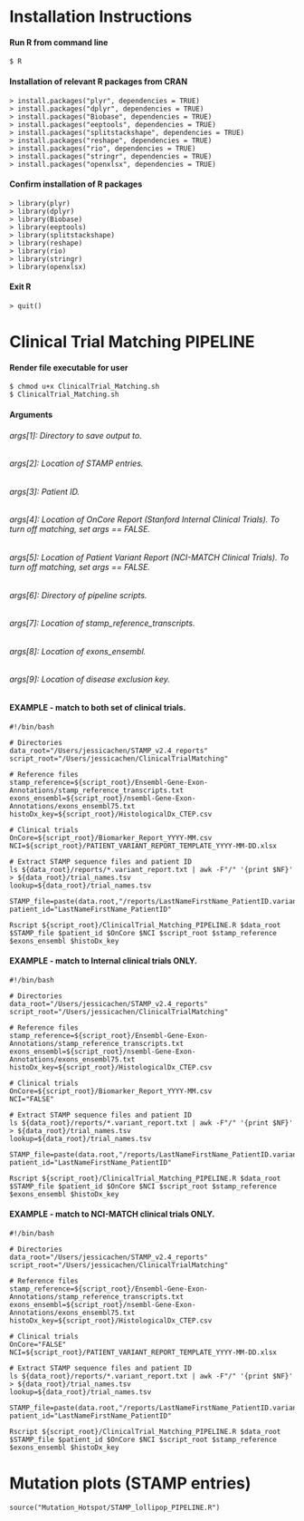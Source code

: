 # Installation Instructions
#### Run R from command line
```
$ R
```

#### Installation of relevant R packages from CRAN
```
> install.packages("plyr", dependencies = TRUE)
> install.packages("dplyr", dependencies = TRUE)
> install.packages("Biobase", dependencies = TRUE)
> install.packages("eeptools", dependencies = TRUE)
> install.packages("splitstackshape", dependencies = TRUE)
> install.packages("reshape", dependencies = TRUE)
> install.packages("rio", dependencies = TRUE)
> install.packages("stringr", dependencies = TRUE)
> install.packages("openxlsx", dependencies = TRUE)
```

#### Confirm installation of R packages 
```
> library(plyr)
> library(dplyr)
> library(Biobase)
> library(eeptools)
> library(splitstackshape)
> library(reshape)
> library(rio)
> library(stringr)
> library(openxlsx)
```

#### Exit R 
```
> quit()
```

# Clinical Trial Matching PIPELINE 
#### Render file executable for user 
```
$ chmod u+x ClinicalTrial_Matching.sh
$ ClinicalTrial_Matching.sh
```

#### Arguments
###### args[1]: Directory to save output to.
###### args[2]: Location of STAMP entries.
###### args[3]: Patient ID.
###### args[4]: Location of OnCore Report (Stanford Internal Clinical Trials). To turn off matching, set args == FALSE.
###### args[5]: Location of Patient Variant Report (NCI-MATCH Clinical Trials). To turn off matching, set args == FALSE.
###### args[6]: Directory of pipeline scripts.
###### args[7]: Location of stamp_reference_transcripts.
###### args[8]: Location of exons_ensembl.
###### args[9]: Location of disease exclusion key.


#### EXAMPLE - match to both set of clinical trials.
```
#!/bin/bash

# Directories
data_root="/Users/jessicachen/STAMP_v2.4_reports"
script_root="/Users/jessicachen/ClinicalTrialMatching"

# Reference files
stamp_reference=${script_root}/Ensembl-Gene-Exon-Annotations/stamp_reference_transcripts.txt
exons_ensembl=${script_root}/nsembl-Gene-Exon-Annotations/exons_ensembl75.txt
histoDx_key=${script_root}/HistologicalDx_CTEP.csv

# Clinical trials 
OnCore=${script_root}/Biomarker_Report_YYYY-MM.csv
NCI=${script_root}/PATIENT_VARIANT_REPORT_TEMPLATE_YYYY-MM-DD.xlsx

# Extract STAMP sequence files and patient ID
ls ${data_root}/reports/*.variant_report.txt | awk -F"/" '{print $NF}' > ${data_root}/trial_names.tsv
lookup=${data_root}/trial_names.tsv

STAMP_file=paste(data.root,"/reports/LastNameFirstName_PatientID.variant_report.txt",sep="")
patient_id="LastNameFirstName_PatientID"

Rscript ${script_root}/ClinicalTrial_Matching_PIPELINE.R $data_root $STAMP_file $patient_id $OnCore $NCI $script_root $stamp_reference $exons_ensembl $histoDx_key
```

#### EXAMPLE - match to Internal clinical trials ONLY.
```
#!/bin/bash

# Directories
data_root="/Users/jessicachen/STAMP_v2.4_reports"
script_root="/Users/jessicachen/ClinicalTrialMatching"

# Reference files
stamp_reference=${script_root}/Ensembl-Gene-Exon-Annotations/stamp_reference_transcripts.txt
exons_ensembl=${script_root}/nsembl-Gene-Exon-Annotations/exons_ensembl75.txt
histoDx_key=${script_root}/HistologicalDx_CTEP.csv

# Clinical trials 
OnCore=${script_root}/Biomarker_Report_YYYY-MM.csv
NCI="FALSE"

# Extract STAMP sequence files and patient ID
ls ${data_root}/reports/*.variant_report.txt | awk -F"/" '{print $NF}' > ${data_root}/trial_names.tsv
lookup=${data_root}/trial_names.tsv

STAMP_file=paste(data.root,"/reports/LastNameFirstName_PatientID.variant_report.txt",sep="")
patient_id="LastNameFirstName_PatientID"

Rscript ${script_root}/ClinicalTrial_Matching_PIPELINE.R $data_root $STAMP_file $patient_id $OnCore $NCI $script_root $stamp_reference $exons_ensembl $histoDx_key
```

#### EXAMPLE - match to NCI-MATCH clinical trials ONLY.
```
#!/bin/bash

# Directories
data_root="/Users/jessicachen/STAMP_v2.4_reports"
script_root="/Users/jessicachen/ClinicalTrialMatching"

# Reference files
stamp_reference=${script_root}/Ensembl-Gene-Exon-Annotations/stamp_reference_transcripts.txt
exons_ensembl=${script_root}/nsembl-Gene-Exon-Annotations/exons_ensembl75.txt
histoDx_key=${script_root}/HistologicalDx_CTEP.csv

# Clinical trials 
OnCore="FALSE"
NCI=${script_root}/PATIENT_VARIANT_REPORT_TEMPLATE_YYYY-MM-DD.xlsx

# Extract STAMP sequence files and patient ID
ls ${data_root}/reports/*.variant_report.txt | awk -F"/" '{print $NF}' > ${data_root}/trial_names.tsv
lookup=${data_root}/trial_names.tsv

STAMP_file=paste(data.root,"/reports/LastNameFirstName_PatientID.variant_report.txt",sep="")
patient_id="LastNameFirstName_PatientID"

Rscript ${script_root}/ClinicalTrial_Matching_PIPELINE.R $data_root $STAMP_file $patient_id $OnCore $NCI $script_root $stamp_reference $exons_ensembl $histoDx_key
```

# Mutation plots (STAMP entries)
```
source("Mutation_Hotspot/STAMP_lollipop_PIPELINE.R")
```
